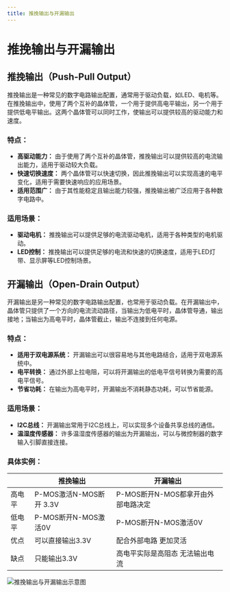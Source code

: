 ```yaml
---
title: 推挽输出与开漏输出
---
```


# 推挽输出与开漏输出

## 推挽输出（Push-Pull Output）

推挽输出是一种常见的数字电路输出配置，通常用于驱动负载，如LED、电机等。在推挽输出中，使用了两个互补的晶体管，一个用于提供高电平输出，另一个用于提供低电平输出。这两个晶体管可以同时工作，使输出可以提供较高的驱动能力和速度。

### 特点：

- **高驱动能力：** 由于使用了两个互补的晶体管，推挽输出可以提供较高的电流输出能力，适用于驱动较大负载。
- **快速切换速度：** 两个晶体管可以快速切换，因此推挽输出可以实现高速的电平变化，适用于需要快速响应的应用场景。
- **适用范围广：** 由于其性能稳定且输出能力较强，推挽输出被广泛应用于各种数字电路中。

### 适用场景：

- **驱动电机：** 推挽输出可以提供足够的电流驱动电机，适用于各种类型的电机驱动。
- **LED控制：** 推挽输出可以提供足够的电流和快速的切换速度，适用于LED灯带、显示屏等LED控制场景。

## 开漏输出（Open-Drain Output）

开漏输出是另一种常见的数字电路输出配置，也常用于驱动负载。在开漏输出中，晶体管只提供了一个方向的电流流动路径，当输出为低电平时，晶体管导通，输出接地；当输出为高电平时，晶体管截止，输出不连接到任何电源。

### 特点：

- **适用于双电源系统：** 开漏输出可以很容易地与其他电路结合，适用于双电源系统中。
- **电平转换：** 通过外部上拉电阻，可以将开漏输出的低电平信号转换为需要的高电平信号。
- **节省功耗：** 在输出为高电平时，开漏输出不消耗静态功耗，可以节省能源。

### 适用场景：

- **I2C总线：** 开漏输出常用于I2C总线上，可以实现多个设备共享总线的通信。
- **温湿度传感器：** 许多温湿度传感器的输出为开漏输出，可以与微控制器的数字输入引脚直接连接。

### 具体实例：

|             | 推挽输出                                      | 开漏输出                                 |
|-------------|---------------------------------------------|--------------------------------------|
| 高电平       | P-MOS激活N-MOS断开 3.3V                    | P-MOS断开N-MOS都拿开由外部电路决定 |
| 低电平       | P-MOS断开N-MOS激活0V                       | P-MOS断开N-MOS激活0V               |
| 优点         | 可以直接输出3.3V                            | 配合外部电路 更加灵活                |
| 缺点         | 只能输出3.3V                                | 高电平实际是高阻态 无法输出电流     |

![推挽输出与开漏输出示意图](http://m.qpic.cn/psc?/V13b34Em4WUa5I/ruAMsa53pVQWN7FLK88i5r*XgQgfwtt.U5bvJbCoyPLUGZKPn4XzpeMK6*ZqoZQtimgCxQbABah0lKMaNa8jtliP8GBKyT5CEWeQoRglRJk!/b&bo=swdkA7MHZAMBFzA!&rf=viewer_4)
